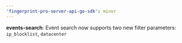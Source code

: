 ```yaml
---
'fingerprint-pro-server-api-go-sdk': minor
---
```


**events-search**: Event search now supports two new filter parameters: `ip_blocklist`, `datacenter`
